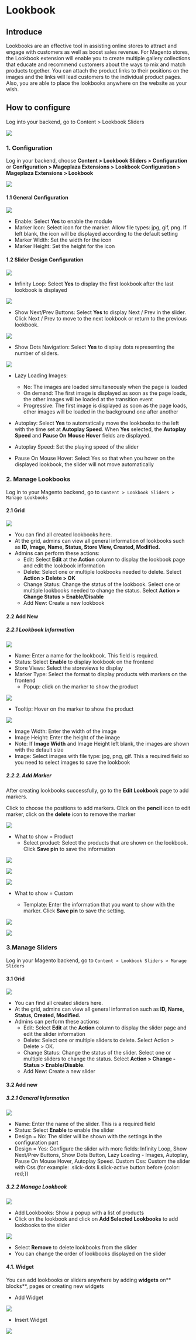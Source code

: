 # Lookbook

## Introduce 
Lookbooks are an effective tool in assisting online stores to attract and engage with customers as well as boost sales revenue. For Magento stores, the Lookbook extension will enable you to create multiple gallery collections that educate and recommend customers about the ways to mix and match products together. You can attach the product links to their positions on the images and the links will lead customers to the individual product pages. Also, you are able to place the lookbooks anywhere on the website as your wish. 

## How to configure 

Log into your backend, go to Content > Lookbook Sliders

![](https://i.imgur.com/8JVwbYl.png)

### 1. Configuration 

Log in your backend, choose **Content > Lookbook Sliders > Configuration** or **Configuration > Mageplaza Extensions > Lookbook Configuration > Mageplaza Extensions > Lookbook**

![](https://i.imgur.com/dYhUBLh.png)

#### 1.1 General Configuration

![](https://i.imgur.com/zHaDNe3.png)

- Enable: Select **Yes** to enable the module 
- Marker Icon: Select icon for the marker. Allow file types: jpg, gif, png. If left blank, the icon will be displayed according to the default setting
- Marker Width: Set the width for the icon
- Marker Height: Set the height for the icon
  
#### 1.2 Slider Design Configuration

![](https://i.imgur.com/up1bEYb.png)

- Infinity Loop: Select **Yes** to display the first lookbook after the last lookbook is displayed

![](https://i.imgur.com/WDNAeH3.gif)

- Show Next/Prev Buttons: Select **Yes** to display Next / Prev in the slider. Click Next / Prev to move to the next lookbook or return to the previous lookbook.

![](https://i.imgur.com/veI3PQg.gif)

- Show Dots Navigation: Select **Yes** to display dots representing the number of sliders.

![](https://i.imgur.com/WDNAeH3.gif)

- Lazy Loading Images: 

  - No: The images are loaded simultaneously when the page is loaded
  - On demand: The first image is displayed as soon as the page loads, the other images will be loaded at the transition event
  - Progressive: The first image is displayed as soon as the page loads, other images will be loaded in the background one after another

- Autoplay: Select **Yes** to automatically move the lookbooks to the left with the time set at **Autoplay Speed**. When **Yes** selected, the **Autoplay Speed** and **Pause On Mouse Hover** fields are displayed.
- Autoplay Speed: Set the playing speed of the slider 
- Pause On Mouse Hover: Select Yes so that when you hover on the displayed lookbook, the slider will not move automatically

### 2. Manage Lookbooks

Log in to your Magento backend, go to `Content > Lookbook Sliders > Manage Lookbooks`

#### 2.1 Grid

![](https://i.imgur.com/9eAEeJ4.png)

- You can find all created lookbooks here. 
- At the grid, admins can view all general information of lookbooks such as **ID, Image, Name, Status, Store View, Created, Modified.**
- Admins can perform these actions: 
  - Edit: Select **Edit** at the **Action** column to display the lookbook page and edit the lookbook information 
  - Delete: Select one or multiple lookbooks needed to delete. Select **Action > Delete > OK** 
  - Change Status: Change the status of the lookbook. Select one or multiple lookbooks needed to change the status. Select **Action > Change Status > Enable/Disable**
  - Add New: Create a new lookbook 

#### 2.2 Add New

##### 2.2.1 Lookbook Information

![](https://i.imgur.com/uzCym49.png)

- Name: Enter a name for the lookbook. This field is required. 
- Status: Select **Enable** to display lookbook on the frontend  
- Store Views: Select the storeviews to display 
- Marker Type: Select the format to display products with markers on the frontend
  - Popup: click on the marker to show the product

![](https://i.imgur.com/DmUdzdZ.png)

  - Tooltip: Hover on the marker to show the product 

![](https://i.imgur.com/uqs8n4D.png)

- Image Width: Enter the width of the image
- Image Height: Enter the height of the image 
- Note: If **Image Width** and Image Height left blank, the images are shown with the default size  
- Image: Select images with file type: jpg, png, gif. This a required field so you need to select images to save the lookbook 

##### 2.2.2. Add Marker

After creating lookbooks successfully, go to the **Edit Lookbook** page to add markers.

Click to choose the positions to add markers. Click on the **pencil** icon to edit marker, click on the **delete** icon to remove the marker  

![](https://i.imgur.com/tr7v5qV.png)

- What to show = Product
  - Select product: Select the products that are shown on the lookbook. Click **Save pin** to save the information

![](https://i.imgur.com/7PCeG0K.png)

![](https://i.imgur.com/c8Bmdyj.png)

![](https://i.imgur.com/LubfRbj.png)

- What to show = Custom

  - Template: Enter the information that you want to show with the marker. Click **Save pin** to save the setting. 

![](https://i.imgur.com/K4iQtrI.png)

![](https://i.imgur.com/OAzRgXG.png)

### 3.Manage Sliders

Log in your Magento backend, go to `Content > Lookbook Sliders > Manage Sliders`

#### 3.1 Grid

![](https://i.imgur.com/VqVB4lV.png)

- You can find all created sliders here. 
- At the grid, admins can view all general information such as **ID, Name, Status, Created, Modified.**
- Admins can perform these actions: 
  - Edit: Select **Edit** at the **Action** column to display the slider page and edit the slider information
  - Delete: Select one or multiple sliders to delete. Select Action > Delete > OK.
  - Change Status: Change the status of the slider. Select one or multiple sliders to change the status. Select **Action > Change   - Status > Enable/Disable**.
  - Add New: Create a new slider

#### 3.2 Add new

##### 3.2.1 General Information

![](https://i.imgur.com/VEIUWvi.png)

- Name: Enter the name of the slider. This is a required field 
- Status: Select **Enable** to enable the slider  
- Design = No: The slider will be shown with the settings in the configuration part 
- Design = Yes: Configure the slider with more fields: Infinity Loop, Show Next/Prev Buttons, Show Dots Button, Lazy Loading - Images, Autoplay, Pause On Mouse Hover, Autoplay Speed. 
Custom Css: Custom the slider with Css (for example: .slick-dots li.slick-active button:before {color: red;})

##### 3.2.2 Manage Lookbook

![](https://i.imgur.com/MhXOrwG.png)

- Add Lookbooks: Show a popup with a list of products 
- Click on the lookbook and click on **Add Selected Lookbooks** to add lookbooks to the slider 

![](https://i.imgur.com/w5bmV5F.png)

- Select **Remove** to delete lookbooks from the slider 
- You can change the order of lookbooks displayed on the slider

#### 4.1. Widget

You can add lookbooks or sliders anywhere by adding **widgets** on** blocks**, pages or creating new widgets
  - Add Widget

![](https://i.imgur.com/3nFRffB.gif)

- Insert Widget

![](https://i.imgur.com/3nFRffB.gif)

